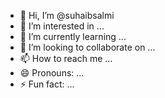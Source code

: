 
- 👋 Hi, I’m @suhaibsalmi
- 👀 I’m interested in ...
- 🌱 I’m currently learning ...
- 💞️ I’m looking to collaborate on ...
- 📫 How to reach me ...
- 😄 Pronouns: ...
- ⚡ Fun fact: ...

<!---
suhaibsalmi/suhaibsalmi is a ✨ special ✨ repository because its `README.md` (this file) appears on your GitHub profile.
You can click the Preview link to take a look at your changes.
--->
